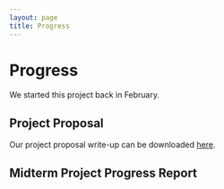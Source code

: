 ```yaml
---
layout: page
title: Progress
---
```

# Progress

We started this project back in February.

## Project Proposal 
Our project proposal write-up can be downloaded [here](./assets/CS766_Project_Proposal.pdf).


## Midterm Project Progress Report

